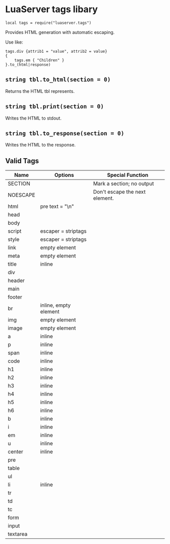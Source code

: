 # LuaServer tags libary

`local tags = require("luaserver.tags")`

Provides HTML generation with automatic escaping.

Use like:

    tags.div {attrib1 = "value", attrib2 = value}
    {
    	tags.em { "Children" }
    }.to_(html|response)

## `string tbl.to_html(section = 0)`

Returns the HTML tbl represents.

## `string tbl.print(section = 0)`

Writes the HTML to stdout.

## `string tbl.to_response(section = 0)`

Writes the HTML to the response.

## Valid Tags


Name     | Options                        | Special Function
---------|--------------------------------|---------------------------
SECTION  |                                | Mark a section; no output 
NOESCAPE |                                | Don't escape the next element.
html     | pre text = "<!DOCTYPE html>\n" |
head     |                                |
body     |                                |
script   | escaper = striptags            |
style    | escaper = striptags            |
link     | empty element                  |
meta     | empty element                  |
title    | inline                         |
div      |                                |
header   |                                |
main     |                                |
footer   |                                |
br       | inline, empty element          |
img      | empty element                  |
image    | empty element                  |
a        | inline                         |
p        | inline                         |
span     | inline                         |
code     | inline                         |
h1       | inline                         |
h2       | inline                         |
h3       | inline                         |
h4       | inline                         |
h5       | inline                         |
h6       | inline                         |
b        | inline                         |
i        | inline                         |
em       | inline                         |
u        | inline                         |
center   | inline                         |
pre      |                                |
table    |                                |
ul       |                                |
li       | inline                         |
tr       |                                |
td       |                                |
tc       |                                |
form     |                                |
input    |                                |
textarea |                                |

